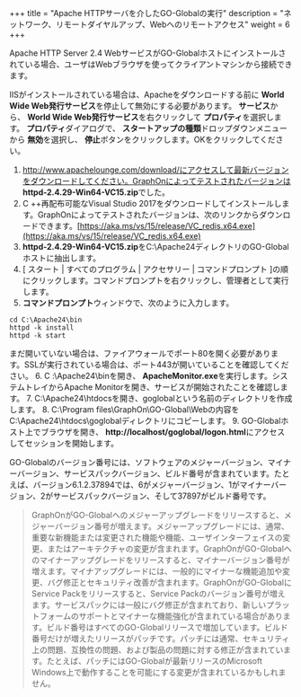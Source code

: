 +++
title = "Apache HTTPサーバを介したGO-Globalの実行"
description = "ネットワーク、リモートダイヤルアップ、Webへのリモートアクセス"
weight = 6
+++

Apache HTTP Server 2.4 WebサービスがGO-Globalホストにインストールされている場合、ユーザはWebブラウザを使ってクライアントマシンから接続できます。

IISがインストールされている場合は、Apacheをダウンロードする前に **World Wide Web発行サービス**を停止して無効にする必要があります。 **サービス**から、 **World Wide Web発行サービス**を右クリックして **プロパティ**を選択します。 **プロパティ**ダイアログで、 **スタートアップの種類**ドロップダウンメニューから **無効**を選択し、 **停止**ボタンをクリックします。OKをクリックしてください。

1. http://www.apachelounge.com/download/にアクセスして最新バージョンをダウンロードしてください。GraphOnによってテストされたバージョンは **httpd-2.4.29-Win64-VC15.zip**でした。
2. C ++再配布可能なVisual Studio 2017をダウンロードしてインストールします。GraphOnによってテストされたバージョンは、次のリンクからダウンロードできます。[https://aka.ms/vs/15/release/VC_redis.x64.exe](https://aka.ms/vs/15/release/VC_redis.x64.exe)​
3. **httpd-2.4.29-Win64-VC15.zip**をC:\Apache24ディレクトリのGO-Globalホストに抽出します。
4. [ スタート | すべてのプログラム | アクセサリー | コマンドプロンプト ]の順にクリックします。コマンドプロンプトを右クリックし、管理者として実行します。
5. **コマンドプロンプト**ウィンドウで、次のように入力します。

```
cd C:\Apache24\bin
httpd -k install
httpd -k start
```

まだ開いていない場合は、ファイアウォールでポート80を開く必要があります。SSLが実行されている場合は、ポート443が開いていることを確認してください。
6. C :\Apache24\binを開き、 **ApacheMonitor.exe**を実行します。システムトレイからApache Monitorを開き、サービスが開始されたことを確認します。
7. C:\Apache24\htdocsを開き、goglobalという名前のディレクトリを作成します。
8. C:\Program files\GraphOn\GO-Global\Webの内容をC:\Apache24\htdocs\goglobalディレクトリにコピーします。
9. GO-Globalホスト上でブラウザを開き、 **http://localhost/goglobal/logon.html**にアクセスしてセッションを開始します。

GO-Globalのバージョン番号には、ソフトウェアのメジャーバージョン、マイナーバージョン、サービスパックバージョン、ビルド番号が含まれています。たとえば、バージョン6.1.2.37894では、6がメジャーバージョン、1がマイナーバージョン、2がサービスパックバージョン、そして37897がビルド番号です。

>GraphOnがGO-Globalへのメジャーアップグレードをリリースすると、メジャーバージョン番号が増えます。メジャーアップグレードには、通常、重要な新機能または変更された機能や機能、ユーザインターフェイスの変更、またはアーキテクチャの変更が含まれます。GraphOnがGO-Globalへのマイナーアップグレードをリリースすると、マイナーバージョン番号が増えます。マイナアップグレードには、一般的にマイナーな機能追加や変更、バグ修正とセキュリティ改善が含まれます。GraphOnがGO-GlobalにService Packをリリースすると、Service Packのバージョン番号が増えます。サービスパックには一般にバグ修正が含まれており、新しいプラットフォームのサポートとマイナーな機能強化が含まれている場合があります。ビルド番号はすべてのGO-Globalリリースで増加しています。ビルド番号だけが増えたリリースがパッチです。パッチには通常、セキュリティ上の問題、互換性の問題、および製品の問題に対する修正が含まれています。たとえば、パッチにはGO-Globalが最新リリースのMicrosoft Windows上で動作することを可能にする変更が含まれているかもしれません。
